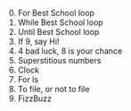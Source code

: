 
0. For Best School loop
1. While Best School loop
2. Until Best School loop
3. If 9, say Hi!
4. 4 bad luck, 8 is your chance
5. Superstitious numbers
6. Clock
7. For ls
8. To file, or not to file
9. FizzBuzz
